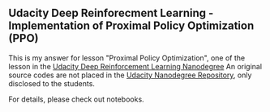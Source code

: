 Udacity Deep Reinforecment Learning - Implementation of Proximal Policy Optimization (PPO)
---
This is my answer for lesson "Proximal Policy Optimization",
one of the lesson in the [Udacity Deep Reinforcement Learning Nanodegree](https://www.udacity.com/course/deep-reinforcement-learning-nanodegree--nd893)
An original source codes are not placed in the [Udacity Nanodegree Repository](https://github.com/udacity/deep-reinforcement-learning/), only
disclosed to the students.

For details, please check out notebooks.
